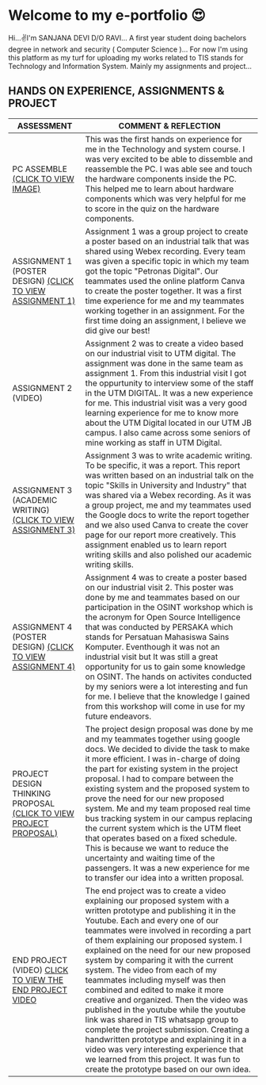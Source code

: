 # Welcome to my e-portfolio 😍

Hi...✌️I'm SANJANA DEVI D/O RAVI... A first year student doing bachelors degree in network and security ( Computer Science )...
For now I'm using this platform as my turf for uploading my works related to TIS stands for Technology and Information System. Mainly my assignments and project...

## HANDS ON EXPERIENCE, ASSIGNMENTS & PROJECT


|ASSESSMENT       | COMMENT & REFLECTION |
|-----------------|----------------------|
|PC ASSEMBLE [(CLICK TO VIEW IMAGE)](https://github.com/miqbaltariq/SECP1513202420251/blob/main/06/Sanjana290605/PC%20ASSEMBLE.jpg)     |This was the first hands on experience for me in the Technology and system course. I was very excited to be able to dissemble and reassemble the PC. I was able see and touch the hardware components inside the PC. This helped me to learn about hardware components which was very helpful for me to score in the quiz on the hardware components.|
|ASSIGNMENT 1 (POSTER DESIGN) [(CLICK TO VIEW ASSIGNMENT 1)](https://github.com/miqbaltariq/SECP1513202420251/blob/main/06/Sanjana290605/PETRONAS%20POSTER.pdf)   |Assignment 1 was a group project to create a poster based on an industrial talk that was shared  using Webex recording. Every team was given a specific topic in which my team got the topic "Petronas Digital". Our teammates used the online platform Canva to create the poster together. It was a first time experience for me and my  teammates working together in an assignment. For the first time doing an assignment, I believe we did give our best!                               |                                                          
|ASSIGNMENT 2 (VIDEO)    |Assignment 2 was to create a video based on our industrial visit to UTM digital. The assignment was done in the same team as assignment 1. From this industrial visit I got the oppurtunity to interview some of the staff in the UTM DIGITAL. It was a new experience for me. This industrial visit was a very good learning experience for me to know more about the UTM Digital located in our UTM JB campus. I also came across some seniors of mine working as staff in UTM Digital.    |                             
|ASSIGNMENT 3 (ACADEMIC WRITING) [(CLICK TO VIEW ASSIGNMENT 3)](https://github.com/miqbaltariq/SECP1513202420251/blob/main/06/Sanjana290605/Report.pdf)   |Assignment 3 was to write academic writing. To be specific, it was a report. This report was written based on an industrial talk on the topic "Skills in  University and Industry" that was shared via a Webex recording. As it was a group project, me and my teammates used the Google docs to write the report together and we also used Canva to create the cover page for our report more creatively. This assignment enabled us to learn report writing skills and also polished our academic writing skills.                               |                             
|ASSIGNMENT 4 (POSTER DESIGN) [(CLICK TO VIEW ASSIGNMENT 4)]()   |Assignment 4 was to create a poster based on our industrial visit 2. This poster was done by me and teammates based on our participation in the OSINT workshop which is the acronym for Open Source Intelligence that was conducted by PERSAKA which stands for Persatuan Mahasiswa Sains Komputer. Eventhough it was not an industrial visit but It was still a great opportunity for us to gain some knowledge on OSINT. The hands on activites conducted by my seniors were a lot interesting and fun for me. I believe that the knowledge I gained from this workshop will come in use for my future endeavors.                               |                                                                                                                            
|PROJECT DESIGN THINKING PROPOSAL [(CLICK TO VIEW PROJECT PROPOSAL)](https://github.com/miqbaltariq/SECP1513202420251/blob/main/06/Sanjana290605/PROJECT%20PROPOSAL.pdf)              |The project design proposal was done by me and my teammates together using google docs. We decided to divide the task to make it more efficient. I was in-charge of doing the part for existing system in the project proposal. I had to compare between the existing system and the proposed system to prove the need for our new proposed system. Me and my team proposed real time bus tracking system in our campus replacing the current system which is the UTM fleet that operates based on a fixed schedule. This is because we want to reduce the uncertainty and waiting time of the passengers. It was a new experience for me to transfer our idea into a written proposal.                              |
|END PROJECT (VIDEO) [CLICK TO VIEW THE END PROJECT VIDEO](https://github.com/miqbaltariq/SECP1513202420251/blob/main/06/Sanjana290605/END%20PROJECT.md)                |The end project was to create a video explaining our proposed system with a written prototype and publishing it in the Youtube.  Each and every one of our teammates were involved in recording a part of them explaining our proposed system. I explained on the need for our new proposed system by comparing it with the current system. The video from each of my teammates including myself was then combined and edited to make it more creative and organized. Then the video was published in the youtube while the youtube link was shared in TIS whatsapp group to complete the project submission. Creating a handwritten prototype and explaining it in a video was very interesting experience that we learned from this project. It was fun to create the prototype based on our own idea.                              |
